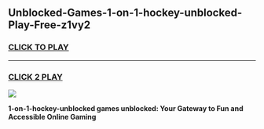 
## Unblocked-Games-1-on-1-hockey-unblocked-Play-Free-z1vy2
<h3>
<a href="https://premium76.site?title=1-on-1-hockey-unblocked&ref=21A">CLICK TO PLAY</a></h3>
<hr>

<h3>
<a href="https://premium76.site?title=1-on-1-hockey-unblocked&ref=21A">CLICK 2 PLAY</a>
  
</h3>

<a href="https://premium76.site?title=1-on-1-hockey-unblocked&ref=21A"><img src="https://clearcache.store/games.png"></a>


**1-on-1-hockey-unblocked games unblocked: Your Gateway to Fun and Accessible Online Gaming**
